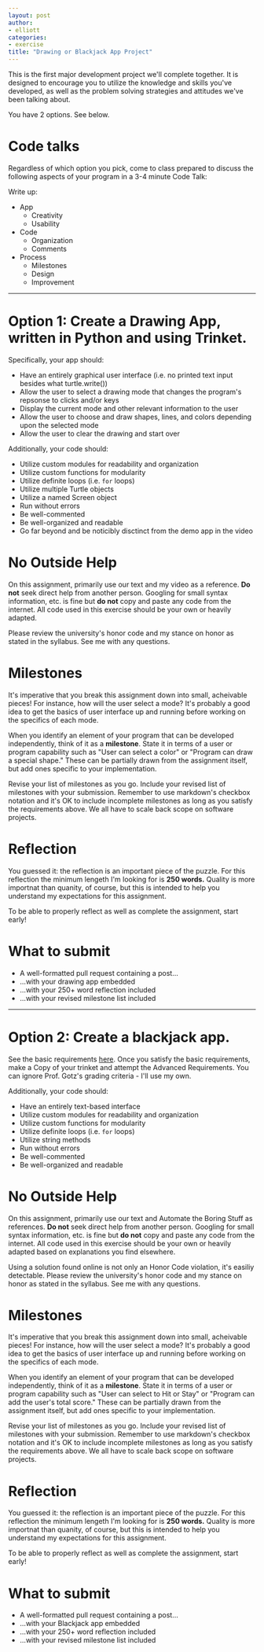 ```yaml
---
layout: post
author:
- elliott
categories:
- exercise
title: "Drawing or Blackjack App Project"
---
```


This is the first major development project we'll complete together. It is designed
to encourage you to utilize the knowledge and skills you've developed, as well
as the problem solving strategies and attitudes we've been talking about.

You have 2 options. See below.

# Code talks

Regardless of which option you pick, come to class prepared to discuss the following aspects of your program in a 3-4 minute Code Talk:

Write up:

- App
    - Creativity
    - Usability
- Code
  - Organization
  - Comments
- Process
  - Milestones
  - Design
  - Improvement


___

# Option 1: Create a Drawing App, written in Python and using Trinket.

Specifically, your app should:

* Have an entirely graphical user interface (i.e. no printed text input besides
what turtle.write())
* Allow the user to select a drawing mode that changes the program's repsonse to clicks and/or keys
* Display the current mode and other relevant information to the user
* Allow the user to choose and draw shapes, lines, and colors depending upon the selected mode
* Allow the user to clear the drawing and start over

Additionally, your code should:

* Utilize custom modules for readability and organization
* Utilize custom functions for modularity
* Utilize definite loops (i.e. `for` loops)
* Utilize multiple Turtle objects
* Utilize a named Screen object
* Run without errors
* Be well-commented
* Be well-organized and readable
* Go far beyond and be noticibly disctinct from the demo app in the video

# No Outside Help

On this assignment, primarily use our text and my video as a reference.  **Do not** seek
direct help from another person.  Googling for small syntax information, etc. is fine but
**do not** copy and paste any code from the internet.  All code used in this exercise should
be your own or heavily adapted.

Please review the university's honor code and my stance on honor as stated in the syllabus.
See me with any questions.

# Milestones


It's imperative that you break this assignment down into small, acheivable pieces!
For instance, how will the user select a mode? It's probably a good idea to get the
basics of user interface up and running before working on the specifics of each mode.

When you identify an element of your program that can be developed independently,
think of it as a **milestone**.  State it in terms of a user or program capability such as "User can select a color" or "Program can draw a special shape."  These can be partially drawn from the assignment itself, but add ones specific to your implementation.

Revise your list of milestones as you go.  Include your revised list
of milestones with your submission. Remember to use markdown's checkbox notation and
it's OK to include incomplete milestones as long as you satisfy the requirements above.
We all have to scale back scope on software projects.

# Reflection

You guessed it: the reflection is an important piece of the puzzle.  For this reflection
the minimum lengeth I'm looking for is **250 words.** Quality is more importnat than quanity,
of course, but this is intended to help you understand my expectations for this assignment.

To be able to properly reflect as well as complete the assignment, start early!

# What to submit

* A well-formatted pull request containing a post...
* ...with your drawing app embedded
* ...with your 250+ word reflection included
* ...with your revised milestone list included


____

# Option 2: Create a blackjack app.

See the basic requirements [here](https://ils.unc.edu/courses/2017_spring/inls560_001/a/4.html).  Once you satisfy the basic requirements, make a Copy of your trinket and attempt the Advanced Requirements.  You can ignore Prof. Gotz's grading criteria - I'll use my own.

Additionally, your code should:

* Have an entirely text-based interface
* Utilize custom modules for readability and organization
* Utilize custom functions for modularity
* Utilize definite loops (i.e. `for` loops)
* Utilize string methods
* Run without errors
* Be well-commented
* Be well-organized and readable

# No Outside Help

On this assignment, primarily use our text and Automate the Boring Stuff as references.  **Do not** seek
direct help from another person.  Googling for small syntax information, etc. is fine but
**do not** copy and paste any code from the internet.  All code used in this exercise should
be your own or heavily adapted based on explanations you find elsewhere.

Using a solution found online is not only an Honor Code violation, it's easiliy detectable. Please review the university's honor code and my stance on honor as stated in the syllabus.
See me with any questions.

# Milestones

It's imperative that you break this assignment down into small, acheivable pieces!
For instance, how will the user select a mode? It's probably a good idea to get the
basics of user interface up and running before working on the specifics of each mode.

When you identify an element of your program that can be developed independently,
think of it as a **milestone**.  State it in terms of a user or program capability such as "User can select to Hit or Stay" or "Program can add the user's total score."  These can be partially drawn from the assignment itself, but add ones specific to your implementation.

Revise your list of milestones as you go.  Include your revised list
of milestones with your submission. Remember to use markdown's checkbox notation and
it's OK to include incomplete milestones as long as you satisfy the requirements above.
We all have to scale back scope on software projects.

# Reflection

You guessed it: the reflection is an important piece of the puzzle.  For this reflection
the minimum lengeth I'm looking for is **250 words.** Quality is more importnat than quanity,
of course, but this is intended to help you understand my expectations for this assignment.

To be able to properly reflect as well as complete the assignment, start early!

# What to submit

* A well-formatted pull request containing a post...
* ...with your Blackjack app embedded
* ...with your 250+ word reflection included
* ...with your revised milestone list included
